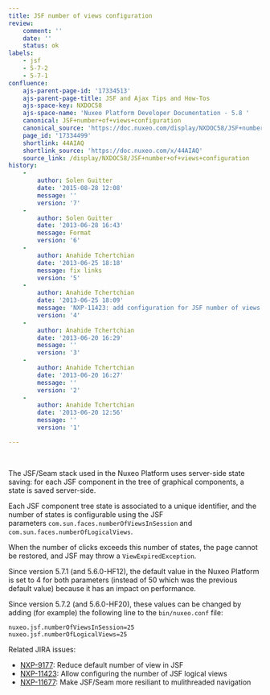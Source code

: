 ```yaml
---
title: JSF number of views configuration
review:
    comment: ''
    date: ''
    status: ok
labels:
    - jsf
    - 5-7-2
    - 5-7-1
confluence:
    ajs-parent-page-id: '17334513'
    ajs-parent-page-title: JSF and Ajax Tips and How-Tos
    ajs-space-key: NXDOC58
    ajs-space-name: 'Nuxeo Platform Developer Documentation - 5.8 '
    canonical: JSF+number+of+views+configuration
    canonical_source: 'https://doc.nuxeo.com/display/NXDOC58/JSF+number+of+views+configuration'
    page_id: '17334499'
    shortlink: 44AIAQ
    shortlink_source: 'https://doc.nuxeo.com/x/44AIAQ'
    source_link: /display/NXDOC58/JSF+number+of+views+configuration
history:
    - 
        author: Solen Guitter
        date: '2015-08-28 12:08'
        message: ''
        version: '7'
    - 
        author: Solen Guitter
        date: '2013-06-28 16:43'
        message: Format
        version: '6'
    - 
        author: Anahide Tchertchian
        date: '2013-06-25 18:18'
        message: fix links
        version: '5'
    - 
        author: Anahide Tchertchian
        date: '2013-06-25 18:09'
        message: 'NXP-11423: add configuration for JSF number of views'
        version: '4'
    - 
        author: Anahide Tchertchian
        date: '2013-06-20 16:29'
        message: ''
        version: '3'
    - 
        author: Anahide Tchertchian
        date: '2013-06-20 16:27'
        message: ''
        version: '2'
    - 
        author: Anahide Tchertchian
        date: '2013-06-20 12:56'
        message: ''
        version: '1'

---
```

&nbsp;

The JSF/Seam stack used in the Nuxeo Platform uses server-side state saving: for each JSF component in the tree of graphical components, a state is saved server-side.

Each JSF component tree state is associated to a unique identifier, and the number of states is configurable using the JSF parameters&nbsp;`com.sun.faces.numberOfViewsInSession` and `com.sun.faces.numberOfLogicalViews`.

When the number of clicks exceeds this number of states, the page cannot be restored, and JSF may throw a `ViewExpiredException`.

Since version 5.7.1 (and 5.6.0-HF12), the default value in the Nuxeo Platform is set to 4 for both parameters (instead of 50 which was the previous default value) because it has an impact on performance.

Since version 5.7.2 (and 5.6.0-HF20), these values can be changed by adding (for example) the following line to the&nbsp;`bin/nuxeo.conf` file:

```
nuxeo.jsf.numberOfViewsInSession=25
nuxeo.jsf.numberOfLogicalViews=25
```

Related JIRA issues:

*   [NXP-9177](https://jira.nuxeo.com/browse/NXP-9177)<span class="link-summary">: Reduce default number of view in JSF</span>
*   [NXP-11423](https://jira.nuxeo.com/browse/NXP-11423): <span class="link-summary">Allow configuring the number of JSF logical views</span>
*   [NXP-11677](https://jira.nuxeo.com/browse/NXP-11677): <span class="link-summary">Make JSF/Seam more resiliant to mulithreaded navigation</span>